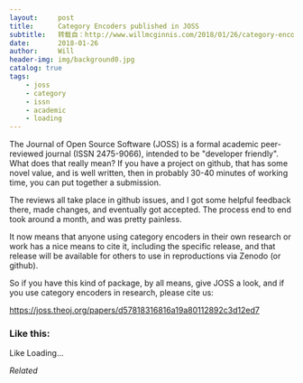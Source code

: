 ```yaml
---
layout:     post
title:      Category Encoders published in JOSS
subtitle:   转载自：http://www.willmcginnis.com/2018/01/26/category-encoders-published-joss/
date:       2018-01-26
author:     Will
header-img: img/background0.jpg
catalog: true
tags:
    - joss
    - category
    - issn
    - academic
    - loading
---
```


The Journal of Open Source Software (JOSS) is a formal academic peer-reviewed journal (ISSN 2475-9066), intended to be "developer friendly".  What does that really mean? If you have a project on github, that has some novel value, and is well written, then in probably 30-40 minutes of working time, you can put together a submission.

The reviews all take place in github issues, and I got some helpful feedback there, made changes, and eventually got accepted. The process end to end took around a month, and was pretty painless.

It now means that anyone using category encoders in their own research or work has a nice means to cite it, including the specific release, and that release will be available for others to use in reproductions via Zenodo (or github).

So if you have this kind of package, by all means, give JOSS a look, and if you use category encoders in research, please cite us:

https://joss.theoj.org/papers/d57818316816a19a80112892c3d12ed7

### Like this:

Like Loading...


*Related*

